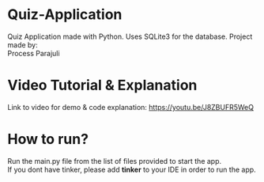 # Quiz-Application
Quiz Application made with Python. Uses SQLite3 for the database.
Project made by:<br>
Process Parajuli

# Video Tutorial & Explanation
Link to video for demo & code explanation: <a href="https://youtu.be/J8ZBUFR5WeQ">https://youtu.be/J8ZBUFR5WeQ</a>

# How to run?
Run the main.py file from the list of files provided to start the app.<br>
If you dont have tinker, please add <b>tinker</b> to your IDE in order to run the app.


